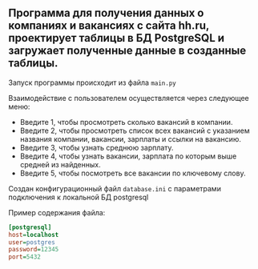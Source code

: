 ## Программа для получения данных о компаниях и вакансиях с сайта hh.ru, проектирует таблицы в БД PostgreSQL и загружает полученные данные в созданные таблицы.

Запуск программы происходит из файла `main.py`

Взаимодействие с пользователем осуществляется через следующее меню:
- Введите 1, чтобы просмотреть сколько вакансий в компании.
- Введите 2, чтобы просмотреть список всех вакансий с указанием названия компании, вакансии, зарплаты и ссылки на вакансию.
- Введите 3, чтобы узнать среднюю зарплату.
- Введите 4, чтобы узнать вакансии, зарплата по которым выше средней из найденных.
- Введите 5, чтобы посмотреть все вакансии по ключевому слову.

Создан конфигурационный файл `database.ini` с параметрами подключения к локальной БД postgresql

Пример содержания файла:
```ini
[postgresql]
host=localhost
user=postgres
password=12345
port=5432
```
